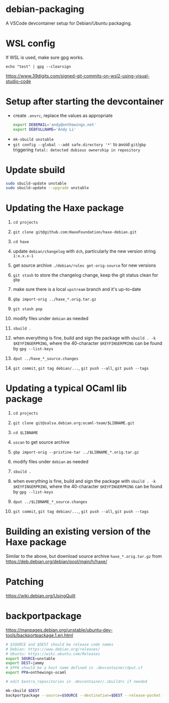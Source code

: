 # debian-packaging

A VSCode devcontainer setup for Debian/Ubuntu packaging.

# WSL config

If WSL is used, make sure gpg works.

```
echo "test" | gpg --clearsign
```

https://www.39digits.com/signed-git-commits-on-wsl2-using-visual-studio-code

# Setup after starting the devcontainer

 * create `.envrc`, replace the values as appropriate
    ```sh
    export DEBEMAIL='andy@onthewings.net'
    export DEBFULLNAME='Andy Li'
    ```
 * `mk-sbuild unstable`
 * `git config --global --add safe.directory '*'` to avoid `git`/`gbp` triggering `fatal: detected dubious ownership in repository`

# Update sbuild

```sh
sudo sbuild-update unstable
sudo sbuild-update --upgrade unstable
```

# Updating the Haxe package

 1. `cd projects`

 2. `git clone git@github.com:HaxeFoundation/haxe-debian.git`

 3. `cd haxe`

 4. update `debian/changelog` with `dch`, particularly the new version string `1:x.x.x-1`

 5. get source archive `./debian/rules get-orig-source` for new versions

 6. `git stash` to store the changelog change, keep the git status clean for `gbp`

 7. make sure there is a local `upstream` branch and it's up-to-date

 8. `gbp import-orig ../haxe_*.orig.tar.gz`

 9. `git stash pop`

 10. modify files under `debian` as needed

 11. `sbuild .`

 12. when everything is fine, build and sign the package with `sbuild . -k $KEYFINGERPRING`, where the 40-character `$KEYFINGERPRING` can be found by `gpg --list-keys`

 13. `dput ../haxe_*_source.changes`

 14. `git commit`, `git tag debian/...`, `git push --all`, `git push --tags`

# Updating a typical OCaml lib package

 1. `cd projects`

 2. `git clone git@salsa.debian.org:ocaml-team/$LIBNAME.git`

 3. `cd $LIBNAME`

 4. `uscan` to get source archive

 5. `gbp import-orig --pristine-tar ../$LIBNAME_*.orig.tar.gz`

 6. modify files under `debian` as needed

 7. `sbuild .`

 8. when everything is fine, build and sign the package with `sbuild . -k $KEYFINGERPRING`, where the 40-character `$KEYFINGERPRING` can be found by `gpg --list-keys`

 9. `dput ../$LIBNAME_*_source.changes`

 10. `git commit`, `git tag debian/...`, `git push --all`, `git push --tags`

# Building an existing version of the Haxe package

Similar to the above, but download source archive `haxe_*.orig.tar.gz` from https://deb.debian.org/debian/pool/main/h/haxe/

# Patching

https://wiki.debian.org/UsingQuilt


# backportpackage

https://manpages.debian.org/unstable/ubuntu-dev-tools/backportpackage.1.en.html

```sh
# $SOURCE and $DEST should be release code names
# Debian: https://www.debian.org/releases/
# Ubuntu: https://wiki.ubuntu.com/Releases
export SOURCE=unstable
export DEST=jammy
# $PPA should be a host name defined in .devcontainer/dput.cf
export PPA=onthewings-ocaml

# edit $extra_repositories in .devcontainer/.sbuildrc if needed

mk-sbuild $DEST
backportpackage --source=$SOURCE --destination=$DEST --release-pocket --build --upload=$PPA
```
